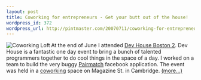 ```yaml
--- 
layout: post
title: Coworking for entrepreneurs - Get your butt out of the house!
wordpress_id: 372
wordpress_url: http://pintmaster.com/20070711/coworking-for-entrepreneurs-get-your-butt-out-of-the-house/
---
```

<p><a href="http://www.facebook.com/photo.php?pid=30654292&amp;id=17507059"><img src="http://photos-059.ll.facebook.com/photos-ll-sf2p/v107/196/27/17507059/t17507059_30654292_383.jpg" alt="Coworking Loft" align="left" border="0" /></a>  At the end of June I attended <a href="http://devboston.pbwiki.com/">Dev House Boston 2</a>. Dev House is a fantastic one day event to bring a bunch of talented programmers together to do cool things in the space of a day. I worked on a team to build the very buggy <a href="http://apps.facebook.com/pairmatch">Pairmatch</a> facebook application. The event was held in a <a href="http://coworking.pbwiki.com/">coworking</a> space on Magazine St. in Cambridge. <a href="http://topstartup.com/2007/07/11/coworking-for-entrepreneurs-get-your-butt-out-of-the-house/#more-115">(more&hellip;)</a></p>
